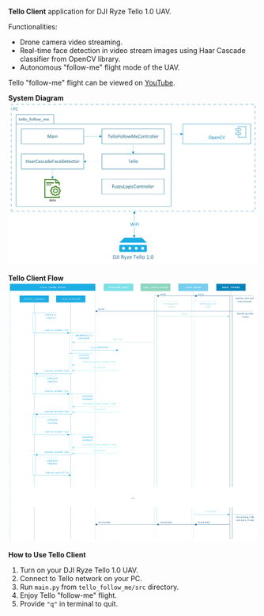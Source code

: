 **Tello Client** application for DJI Ryze Tello 1.0 UAV.

Functionalities:
- Drone camera video streaming.
- Real-time face detection in video stream images using Haar Cascade classifier from OpenCV library.
- Autonomous "follow-me" flight mode of the UAV.

Tello "follow-me" flight can be viewed on [YouTube](https://www.youtube.com/watch?v=JM1rvrMFqlA).

**System Diagram**
![System Diagram](/documentation/tello_system_diagram.png)

**Tello Client Flow**
![System Diagram](/documentation/tello_client_flow.png)

**How to Use Tello Client**
1. Turn on your DJI Ryze Tello 1.0 UAV.
2. Connect to Tello network on your PC.
3. Run `main.py` from `tello_follow_me/src` directory.
4. Enjoy Tello "follow-me" flight.
5. Provide `"q"` in terminal to quit.
